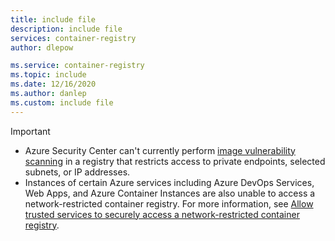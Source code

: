 ```yaml
---
title: include file
description: include file
services: container-registry
author: dlepow

ms.service: container-registry
ms.topic: include
ms.date: 12/16/2020
ms.author: danlep
ms.custom: include file
---
```



> [!IMPORTANT]
> * Azure Security Center can't currently perform [image vulnerability scanning](../articles/security-center/defender-for-container-registries-introduction.md?bc=%2fazure%2fcontainer-registry%2fbreadcrumb%2ftoc.json&toc=%2fazure%2fcontainer-registry%2ftoc.json) in a registry that restricts access to private endpoints, selected subnets, or IP addresses. 
> * Instances of certain Azure services including Azure DevOps Services, Web Apps, and Azure Container Instances are also unable to access a network-restricted container registry. For more information, see [Allow trusted services to securely access a network-restricted container registry](../articles/container-registry/allow-access-trusted-services.md).
